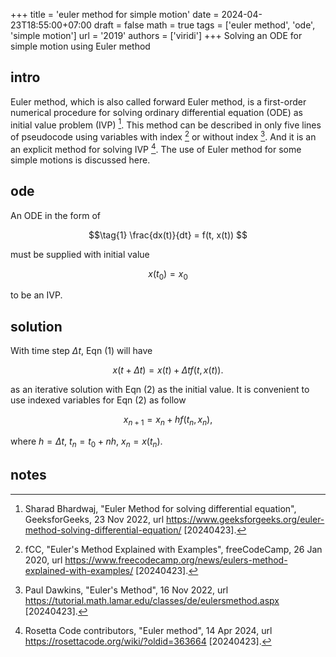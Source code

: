 +++
title = 'euler method for simple motion'
date = 2024-04-23T18:55:00+07:00
draft = false
math = true
tags = ['euler method', 'ode', 'simple motion']
url = '2019'
authors = ['viridi']
+++
Solving an ODE for simple motion using Euler method <!--more-->


## intro
Euler method, which is also called forward Euler method, is a first-order numerical procedure for solving ordinary differential equation (ODE) as initial value problem (IVP)
[^bhardwaj_2022]. This method can be described in only five lines of pseudocode using variables with index [^fCC_2020] or without index [^dawkins_2022]. And it is an an explicit method for solving IVP [^rosettacode_2024]. The use of Euler method for some simple motions is discussed here.


## ode
An ODE in the form of

$$\tag{1}
\frac{dx(t)}{dt} = f(t, x(t))
$$

must be supplied with initial value

$$\tag{2}
x(t_0) = x_0
$$

to be an IVP.


## solution
With time step $\Delta t$, Eqn (1) will have

$$\tag{3}
x(t + \Delta t) = x(t) + \Delta t f(t, x(t)).
$$

as an iterative solution with Eqn (2) as the initial value. It is convenient to use indexed variables for Eqn (2) as follow

$$\tag{4}
x_{n+1} = x_n + h f(t_n, x_n),
$$

where $h = \Delta t$, $t_n = t_0 + nh$, $x_n = x(t_n)$.


## notes
[^dawkins_2022]: Paul Dawkins, "Euler's Method", 16 Nov 2022, url https://tutorial.math.lamar.edu/classes/de/eulersmethod.aspx [20240423].
[^fCC_2020]: fCC, "Euler's Method Explained with Examples", freeCodeCamp, 26 Jan 2020, url https://www.freecodecamp.org/news/eulers-method-explained-with-examples/ [20240423].
[^bhardwaj_2022]: Sharad Bhardwaj, "Euler Method for solving differential equation", GeeksforGeeks, 23 Nov 2022, url https://www.geeksforgeeks.org/euler-method-solving-differential-equation/ [20240423].
[^rosettacode_2024]: Rosetta Code contributors, "Euler method", 14 Apr 2024, url https://rosettacode.org/wiki/?oldid=363664 [20240423].